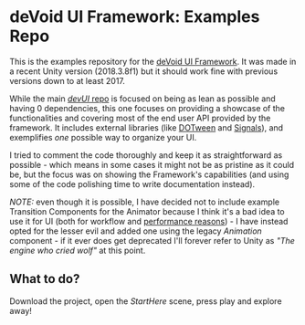 # deVoid UI Framework: Examples Repo
This is the examples repository for the [deVoid UI Framework](https://github.com/yankooliveira/uiframework). It was made in a recent Unity version (2018.3.8f1) but it should work fine with previous versions down to at least 2017.

While the main [*devUI* repo](https://github.com/yankooliveira/uiframework) is focused on being as lean as possible and having 0 dependencies, this one focuses on providing a showcase of the functionalities and covering most of the end user API provided by the framework. It includes external libraries (like [DOTween](http://dotween.demigiant.com/) and [Signals](https://github.com/yankooliveira/signals)), and exemplifies *one* possible way to organize your UI.

I tried to comment the code thoroughly and keep it as straightforward as possible - which means in some cases it might not be as pristine as it could be, but the focus was on showing the Framework's capabilities (and using some of the code polishing time to write documentation instead). 

*NOTE:* even though it is possible, I have decided not to include example Transition Components for the Animator because I think it's a bad idea to use it for UI (both for workflow and [performance reasons](https://www.youtube.com/watch?v=_wxitgdx-UI&t=2883s)) - I have instead opted for the lesser evil and added one using the legacy *Animation* component - if it ever does get deprecated I'll forever refer to Unity as *"The engine who cried wolf"* at this point. 

## What to do?
Download the project, open the *StartHere* scene, press play and explore away!
